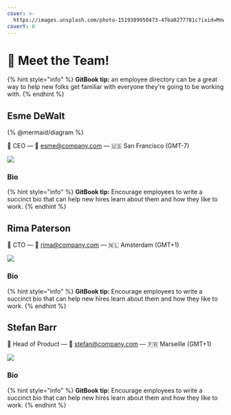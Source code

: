 ```yaml
---
cover: >-
  https://images.unsplash.com/photo-1519389950473-47ba0277781c?ixid=MnwxMjA3fDB8MHxwaG90by1wYWdlfHx8fGVufDB8fHx8&ixlib=rb-1.2.1&auto=format&fit=crop&w=2970&q=80
coverY: 0
---
```


# 👋 Meet the Team!

{% hint style="info" %}
**GitBook tip:** an employee directory can be a great way to help new folks get familiar with everyone they're going to be working with.
{% endhint %}

## Esme DeWalt

{% @mermaid/diagram %}

👋 CEO — 💌 esme@company.com — 🇺🇸 San Francisco (GMT-7)

![](https://images.unsplash.com/photo-1571442463800-1337d7af9d2f?ixid=MnwxMjA3fDB8MHxwaG90by1wYWdlfHx8fGVufDB8fHx8\&ixlib=rb-1.2.1\&auto=format\&fit=crop\&w=2973\&q=80)

### Bio

{% hint style="info" %}
**GitBook tip:** Encourage employees to write a succinct bio that can help new hires learn about them and how they like to work.
{% endhint %}

## Rima Paterson

👋 CTO — 💌 rima@company.com — 🇳🇱 Amsterdam (GMT+1)

![](https://images.unsplash.com/photo-1502764613149-7f1d229e230f?ixid=MnwxMjA3fDB8MHxwaG90by1wYWdlfHx8fGVufDB8fHx8\&ixlib=rb-1.2.1\&auto=format\&fit=crop\&w=2972\&q=80)

### Bio

{% hint style="info" %}
**GitBook tip:** Encourage employees to write a succinct bio that can help new hires learn about them and how they like to work.
{% endhint %}

## Stefan Barr

👋 Head of Product — 💌 stefan@company.com — 🇫🇷 Marseille (GMT+1)

![](https://images.unsplash.com/photo-1601935111741-ae98b2b230b0?ixid=MnwxMjA3fDB8MHxwaG90by1wYWdlfHx8fGVufDB8fHx8\&ixlib=rb-1.2.1\&auto=format\&fit=crop\&w=2970\&q=80)

### Bio

{% hint style="info" %}
**GitBook tip:** Encourage employees to write a succinct bio that can help new hires learn about them and how they like to work.
{% endhint %}
